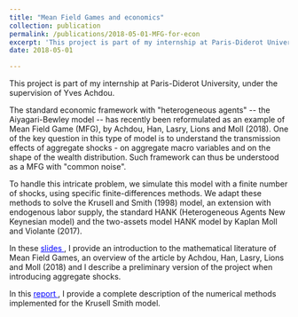 ```yaml
---
title: "Mean Field Games and economics"
collection: publication
permalink: /publications/2018-05-01-MFG-for-econ
excerpt: 'This project is part of my internship at Paris-Diderot University, under the supervision of Yves Achdou. I develop novel methods to simulate Mean Field Games with common noise -- i.e. heterogeneous agents models with aggregate risk.'
date: 2018-05-01

---
```


This project is part of my internship at Paris-Diderot University, under the supervision of Yves Achdou. 

The standard economic framework with "heterogeneous agents" -- the Aiyagari-Bewley model -- has recently been reformulated as an example of Mean Field Game (MFG), by Achdou, Han, Lasry, Lions and Moll (2018). One of the key question in this type of model is to understand the transmission effects of aggregate shocks - on aggregate macro variables and on the shape of the wealth distribution. Such framework can thus be understood as a MFG with "common noise".

To handle this intricate problem, we simulate this model with a finite number of shocks, using specific finite-differences methods. We adapt these methods to solve the Krusell and Smith (1998) model, an extension with endogenous labor supply, the standard HANK (Heterogeneous Agents New Keynesian model) and the two-assets model HANK model by Kaplan Moll and Violante (2017).

In these <a href='https://thomasbourany.github.io/files/Pres_MFG_MiMh.pdf' style="color:blue">slides </a>, I provide an introduction to the mathematical literature of Mean Field Games, an overview of the article by Achdou, Han, Lasry, Lions and Moll (2018) and I describe a preliminary version of the project when introducing aggregate shocks.

In this <a href='https://thomasbourany.github.io/files/Rapport Thomas Bourany_v1.pdf' style="color:blue">report </a>, I provide a complete description of the numerical methods implemented for the Krusell Smith model. 
